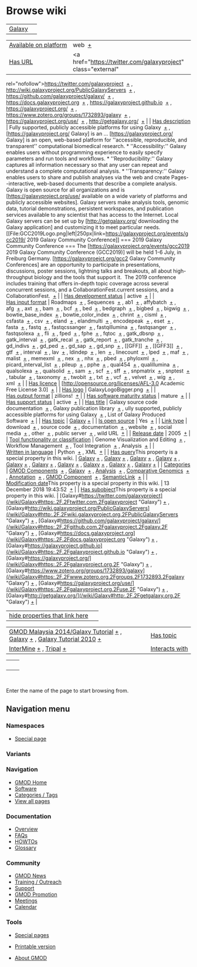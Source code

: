 



<span id="top"></span>




# <span dir="auto">Browse wiki</span>






|                                 |     |
|---------------------------------|-----|
| [Galaxy](/wiki/Galaxy "Galaxy") |     |

|  |  |
|----|----|
| [Available on platform](/wiki/Property%3AAvailable_on_platform "Property:Available on platform") | <span class="smwb-value">web  <span class="smwsearch">[+](/wiki/Special%3ASearchByProperty/Available-20on-20platform/web "Special%3ASearchByProperty/Available-20on-20platform/web")</span></span> |
| [Has URL](/wiki/Property%3AHas_URL "Property:Has URL") | <span class="smwb-value"><a href="https://twitter.com/galaxyproject" class="external"
rel="nofollow">https://twitter.com/galaxyproject</a>  <span class="smwsearch">[+](/wiki/Special%3ASearchByProperty/Has-20URL/https%3A-2F-2Ftwitter.com-2Fgalaxyproject "Special%3ASearchByProperty/Has-20URL/https%3A-2F-2Ftwitter.com-2Fgalaxyproject")</span></span> , <span class="smwb-value"><a href="http://wiki.galaxyproject.org/PublicGalaxyServers"
class="external"
rel="nofollow">http://wiki.galaxyproject.org/PublicGalaxyServers</a>  <span class="smwsearch">[+](/wiki/Special%3ASearchByProperty/Has-20URL/http%3A-2F-2Fwiki.galaxyproject.org-2FPublicGalaxyServers "Special%3ASearchByProperty/Has-20URL/http%3A-2F-2Fwiki.galaxyproject.org-2FPublicGalaxyServers")</span></span> , <span class="smwb-value"><a href="https://github.com/galaxyproject/galaxy/" class="external"
rel="nofollow">https://github.com/galaxyproject/galaxy/</a>  <span class="smwsearch">[+](/wiki/Special%3ASearchByProperty/Has-20URL/https%3A-2F-2Fgithub.com-2Fgalaxyproject-2Fgalaxy-2F "Special%3ASearchByProperty/Has-20URL/https%3A-2F-2Fgithub.com-2Fgalaxyproject-2Fgalaxy-2F")</span></span> , <span class="smwb-value"><a href="https://docs.galaxyproject.org" class="external"
rel="nofollow">https://docs.galaxyproject.org</a>  <span class="smwsearch">[+](/wiki/Special%3ASearchByProperty/Has-20URL/https%3A-2F-2Fdocs.galaxyproject.org "Special%3ASearchByProperty/Has-20URL/https%3A-2F-2Fdocs.galaxyproject.org")</span></span> , <span class="smwb-value"><a href="https://galaxyproject.github.io" class="external"
rel="nofollow">https://galaxyproject.github.io</a>  <span class="smwsearch">[+](/wiki/Special%3ASearchByProperty/Has-20URL/https%3A-2F-2Fgalaxyproject.github.io "Special%3ASearchByProperty/Has-20URL/https%3A-2F-2Fgalaxyproject.github.io")</span></span> , <span class="smwb-value"><a href="https://galaxyproject.org/" class="external"
rel="nofollow">https://galaxyproject.org/</a>  <span class="smwsearch">[+](/wiki/Special%3ASearchByProperty/Has-20URL/https%3A-2F-2Fgalaxyproject.org-2F "Special%3ASearchByProperty/Has-20URL/https%3A-2F-2Fgalaxyproject.org-2F")</span></span> , <span class="smwb-value"><a href="https://www.zotero.org/groups/1732893/galaxy" class="external"
rel="nofollow">https://www.zotero.org/groups/1732893/galaxy</a>  <span class="smwsearch">[+](/wiki/Special%3ASearchByProperty/Has-20URL/https%3A-2F-2Fwww.zotero.org-2Fgroups-2F1732893-2Fgalaxy "Special%3ASearchByProperty/Has-20URL/https%3A-2F-2Fwww.zotero.org-2Fgroups-2F1732893-2Fgalaxy")</span></span> , <span class="smwb-value"><a href="https://galaxyproject.org/use/" class="external"
rel="nofollow">https://galaxyproject.org/use/</a>  <span class="smwsearch">[+](/wiki/Special%3ASearchByProperty/Has-20URL/https%3A-2F-2Fgalaxyproject.org-2Fuse-2F "Special%3ASearchByProperty/Has-20URL/https%3A-2F-2Fgalaxyproject.org-2Fuse-2F")</span></span> , <span class="smwb-value"><a href="http://getgalaxy.org/" class="external"
rel="nofollow">http://getgalaxy.org/</a>  <span class="smwsearch">[+](/wiki/Special%3ASearchByProperty/Has-20URL/http%3A-2F-2Fgetgalaxy.org-2F "Special%3ASearchByProperty/Has-20URL/http%3A-2F-2Fgetgalaxy.org-2F")</span></span> |
| [Has description](/wiki/Property%3AHas_description "Property:Has description") | <span class="smwb-value">Fully supported, publicly accessible platforms for using Galaxy  <span class="smwsearch">[+](/wiki/Special%3ASearchByProperty/Has-20description/Fully-20supported,-20publicly-20accessible-20platforms-20for-20using-20Galaxy "Special%3ASearchByProperty/Has-20description/Fully-20supported,-20publicly-20accessible-20platforms-20for-20using-20Galaxy")</span></span> , <span class="smwb-value">\[https://galaxyproject.org/ Galaxy\] is an <span class="smw-highlighter" data-type="2" state="persistent" data-title="Information"><span class="smwtext"> … </span><span class="smwttcontent">\[https://galaxyproject.org/ Galaxy\] is an open, web-based platform for ''accessible, reproducible, and transparent'' computational biomedical research. \* ''Accessibility:'' Galaxy enables users without programming experience to easily specify parameters and run tools and workflows. \* ''Reproducibility:'' Galaxy captures all information necessary so that any user can repeat and understand a complete computational analysis. \* ''Transparency:'' Galaxy enables users to share and publish analyses via the web and create Pages--interactive, web-based documents that describe a complete analysis. Galaxy is open source for all organizations and is \[https://galaxyproject.org/use/ available on a wide variety of platforms and publicly accessible websites\]. Galaxy servers make analysis tools, genomic data, tutorial demonstrations, persistent workspaces, and publication services available to any scientist that has access to the Internet. Local Galaxy servers can be set up by \[http://getgalaxy.org/ downloading the Galaxy application\] and customizing it to meet particular needs. \[\[File:GCC2019Logo.png\|left\|250px\|link=https://galaxyproject.org/events/gcc2019/ 2019 Galaxy Community Conference\]\] === 2019 Galaxy Community Conference === The \[https://galaxyproject.org/events/gcc2019 2019 Galaxy Community Conference (GCC2019)\] will be held 1-6 July, in Freiburg Germany. \[https://galaxyproejct.org/gcc2 Galaxy Community Conferences\] are an opportunity to participate in presentations, discussions, poster sessions, lightning talks and breakouts, all about high-throughput biology and the tools that support it.  The 2019 conference includes training that offers in-depth topic coverage across several concurrent sessions, and a CollaborationFest.</span></span>current sessions, and a CollaborationFest.  <span class="smwsearch">[+](/mediawiki/index.php?title=Special%3ASearchByProperty&x=Has-20description%2F-5Bhttps%3A-2F-2Fgalaxyproject.org-2F-20Galaxy-5D-20is-20an-20open%2C-20web-2Dbased-20platform-20for-20-27-27accessible%2C-20reproducible%2C-20and-20transparent-27-27-20computational-20biomedical-20research.-0A%2A-20-27-27Accessibility%3A-27-27-20Galaxy-20enables-20users-20without-20programming-20experience-20to-20easily-20specify-20parameters-20and-20run-20tools-20and-20workflows.-0A%2A-20-27-27Reproducibility%3A-27-27-20Galaxy-20captures-20all-20information-20necessary-20so-20that-20any-20user-20can-20repeat-20and-20understand-20a-20complete-20computational-20analysis.-0A%2A-20-27-27Transparency%3A-27-27-20Galaxy-20enables-20users-20to-20share-20and-20publish-20analyses-20via-20the-20web-20and-20create-20Pages-2D-2Dinteractive%2C-20web-2Dbased-20documents-20that-20describe-20a-20complete-20analysis.-0A-0AGalaxy-20is-20open-20source-20for-20all-20organizations-20and-20is-20-5Bhttps%3A-2F-2Fgalaxyproject.org-2Fuse-2F-20available-20on-20a-20wide-20variety-20of-20platforms-20and-20publicly-20accessible-20websites-5D.-20Galaxy-20servers-20make-20analysis-20tools%2C-20genomic-20data%2C-20tutorial-20demonstrations%2C-20persistent-20workspaces%2C-20and-20publication-20services-20available-20to-20any-20scientist-20that-20has-20access-20to-20the-20Internet.-20Local-20Galaxy-20servers-20can-20be-20set-20up-20by-20-5Bhttp%3A-2F-2Fgetgalaxy.org-2F-20downloading-20the-20Galaxy-20application-5D-20and-20customizing-20it-20to-20meet-20particular-20needs.-0A-0A-0A-5B-5BFile%3AGCC2019Logo.png-7Cleft-7C250px-7Clink%3Dhttps%3A-2F-2Fgalaxyproject.org-2Fevents-2Fgcc2019-2F-202019-20Galaxy-20Community-20Conference-5D-5D-0A-0A%3D%3D%3D-202019-20Galaxy-20Community-20Conference-20%3D%3D%3D-0A-0AThe-20-5Bhttps%3A-2F-2Fgalaxyproject.org-2Fevents-2Fgcc2019-202019-20Galaxy-20Community-20Conference-20%28GCC2019%29-5D-20will-20be-20held-201-2D6-20July%2C-20in-20Freiburg-20Germany.-20-5Bhttps%3A-2F-2Fgalaxyproejct.org-2Fgcc2-20Galaxy-20Community-20Conferences-5D-20are-20an-20opportunity-20to-20participate-20in-20presentations%2C-20discussions%2C-20poster-20sessions%2C-20lightning-20talks-20and-20breakouts%2C-20all-20about-20high-2Dthroughput-20biology-20and-20the-20tools-20that-20support-20it.-20%C2%A0The-202019-20conference-20includes-20training-20that-20offers-20in-2Ddepth-20topic-20coverage-20across-20several-20concurrent-20sessions%2C-20and-20a-20CollaborationFest. "Special%3ASearchByProperty")</span></span> |
| [Has development status](/wiki/Property%3AHas_development_status "Property:Has development status") | <span class="smwb-value">active  <span class="smwsearch">[+](/wiki/Special%3ASearchByProperty/Has-20development-20status/active "Special%3ASearchByProperty/Has-20development-20status/active")</span></span> |
| [Has input format](/wiki/Property%3AHas_input_format "Property:Has input format") | <span class="smwb-value">Roadmaps  <span class="smwsearch">[+](/wiki/Special%3ASearchByProperty/Has-20input-20format/Roadmaps "Special%3ASearchByProperty/Has-20input-20format/Roadmaps")</span></span> , <span class="smwb-value">Sequences  <span class="smwsearch">[+](/wiki/Special%3ASearchByProperty/Has-20input-20format/Sequences "Special%3ASearchByProperty/Has-20input-20format/Sequences")</span></span> , <span class="smwb-value">ab1  <span class="smwsearch">[+](/wiki/Special%3ASearchByProperty/Has-20input-20format/ab1 "Special%3ASearchByProperty/Has-20input-20format/ab1")</span></span> , <span class="smwb-value">affybatch  <span class="smwsearch">[+](/wiki/Special%3ASearchByProperty/Has-20input-20format/affybatch "Special%3ASearchByProperty/Has-20input-20format/affybatch")</span></span> , <span class="smwb-value">afg  <span class="smwsearch">[+](/wiki/Special%3ASearchByProperty/Has-20input-20format/afg "Special%3ASearchByProperty/Has-20input-20format/afg")</span></span> , <span class="smwb-value">axt  <span class="smwsearch">[+](/wiki/Special%3ASearchByProperty/Has-20input-20format/axt "Special%3ASearchByProperty/Has-20input-20format/axt")</span></span> , <span class="smwb-value">bam  <span class="smwsearch">[+](/wiki/Special%3ASearchByProperty/Has-20input-20format/bam "Special%3ASearchByProperty/Has-20input-20format/bam")</span></span> , <span class="smwb-value">bcf  <span class="smwsearch">[+](/wiki/Special%3ASearchByProperty/Has-20input-20format/bcf "Special%3ASearchByProperty/Has-20input-20format/bcf")</span></span> , <span class="smwb-value">bed  <span class="smwsearch">[+](/wiki/Special%3ASearchByProperty/Has-20input-20format/bed "Special%3ASearchByProperty/Has-20input-20format/bed")</span></span> , <span class="smwb-value">bedgraph  <span class="smwsearch">[+](/wiki/Special%3ASearchByProperty/Has-20input-20format/bedgraph "Special%3ASearchByProperty/Has-20input-20format/bedgraph")</span></span> , <span class="smwb-value">bigbed  <span class="smwsearch">[+](/wiki/Special%3ASearchByProperty/Has-20input-20format/bigbed "Special%3ASearchByProperty/Has-20input-20format/bigbed")</span></span> , <span class="smwb-value">bigwig  <span class="smwsearch">[+](/wiki/Special%3ASearchByProperty/Has-20input-20format/bigwig "Special%3ASearchByProperty/Has-20input-20format/bigwig")</span></span> , <span class="smwb-value">bowtie_base_index  <span class="smwsearch">[+](/wiki/Special%3ASearchByProperty/Has-20input-20format/bowtie_base_index "Special%3ASearchByProperty/Has-20input-20format/bowtie base index")</span></span> , <span class="smwb-value">bowtie_color_index  <span class="smwsearch">[+](/wiki/Special%3ASearchByProperty/Has-20input-20format/bowtie_color_index "Special%3ASearchByProperty/Has-20input-20format/bowtie color index")</span></span> , <span class="smwb-value">chrint  <span class="smwsearch">[+](/wiki/Special%3ASearchByProperty/Has-20input-20format/chrint "Special%3ASearchByProperty/Has-20input-20format/chrint")</span></span> , <span class="smwb-value">cisml  <span class="smwsearch">[+](/wiki/Special%3ASearchByProperty/Has-20input-20format/cisml "Special%3ASearchByProperty/Has-20input-20format/cisml")</span></span> , <span class="smwb-value">csfasta  <span class="smwsearch">[+](/wiki/Special%3ASearchByProperty/Has-20input-20format/csfasta "Special%3ASearchByProperty/Has-20input-20format/csfasta")</span></span> , <span class="smwb-value">csv  <span class="smwsearch">[+](/wiki/Special%3ASearchByProperty/Has-20input-20format/csv "Special%3ASearchByProperty/Has-20input-20format/csv")</span></span> , <span class="smwb-value">eland  <span class="smwsearch">[+](/wiki/Special%3ASearchByProperty/Has-20input-20format/eland "Special%3ASearchByProperty/Has-20input-20format/eland")</span></span> , <span class="smwb-value">elandmulti  <span class="smwsearch">[+](/wiki/Special%3ASearchByProperty/Has-20input-20format/elandmulti "Special%3ASearchByProperty/Has-20input-20format/elandmulti")</span></span> , <span class="smwb-value">encodepeak  <span class="smwsearch">[+](/wiki/Special%3ASearchByProperty/Has-20input-20format/encodepeak "Special%3ASearchByProperty/Has-20input-20format/encodepeak")</span></span> , <span class="smwb-value">eset  <span class="smwsearch">[+](/wiki/Special%3ASearchByProperty/Has-20input-20format/eset "Special%3ASearchByProperty/Has-20input-20format/eset")</span></span> , <span class="smwb-value">fasta  <span class="smwsearch">[+](/wiki/Special%3ASearchByProperty/Has-20input-20format/fasta "Special%3ASearchByProperty/Has-20input-20format/fasta")</span></span> , <span class="smwb-value">fastq  <span class="smwsearch">[+](/wiki/Special%3ASearchByProperty/Has-20input-20format/fastq "Special%3ASearchByProperty/Has-20input-20format/fastq")</span></span> , <span class="smwb-value">fastqcssanger  <span class="smwsearch">[+](/wiki/Special%3ASearchByProperty/Has-20input-20format/fastqcssanger "Special%3ASearchByProperty/Has-20input-20format/fastqcssanger")</span></span> , <span class="smwb-value">fastqillumina  <span class="smwsearch">[+](/wiki/Special%3ASearchByProperty/Has-20input-20format/fastqillumina "Special%3ASearchByProperty/Has-20input-20format/fastqillumina")</span></span> , <span class="smwb-value">fastqsanger  <span class="smwsearch">[+](/wiki/Special%3ASearchByProperty/Has-20input-20format/fastqsanger "Special%3ASearchByProperty/Has-20input-20format/fastqsanger")</span></span> , <span class="smwb-value">fastqsolexa  <span class="smwsearch">[+](/wiki/Special%3ASearchByProperty/Has-20input-20format/fastqsolexa "Special%3ASearchByProperty/Has-20input-20format/fastqsolexa")</span></span> , <span class="smwb-value">fli  <span class="smwsearch">[+](/wiki/Special%3ASearchByProperty/Has-20input-20format/fli "Special%3ASearchByProperty/Has-20input-20format/fli")</span></span> , <span class="smwb-value">fped  <span class="smwsearch">[+](/wiki/Special%3ASearchByProperty/Has-20input-20format/fped "Special%3ASearchByProperty/Has-20input-20format/fped")</span></span> , <span class="smwb-value">fphe  <span class="smwsearch">[+](/wiki/Special%3ASearchByProperty/Has-20input-20format/fphe "Special%3ASearchByProperty/Has-20input-20format/fphe")</span></span> , <span class="smwb-value">fqtoc  <span class="smwsearch">[+](/wiki/Special%3ASearchByProperty/Has-20input-20format/fqtoc "Special%3ASearchByProperty/Has-20input-20format/fqtoc")</span></span> , <span class="smwb-value">gatk_dbsnp  <span class="smwsearch">[+](/wiki/Special%3ASearchByProperty/Has-20input-20format/gatk_dbsnp "Special%3ASearchByProperty/Has-20input-20format/gatk dbsnp")</span></span> , <span class="smwb-value">gatk_interval  <span class="smwsearch">[+](/wiki/Special%3ASearchByProperty/Has-20input-20format/gatk_interval "Special%3ASearchByProperty/Has-20input-20format/gatk interval")</span></span> , <span class="smwb-value">gatk_recal  <span class="smwsearch">[+](/wiki/Special%3ASearchByProperty/Has-20input-20format/gatk_recal "Special%3ASearchByProperty/Has-20input-20format/gatk recal")</span></span> , <span class="smwb-value">gatk_report  <span class="smwsearch">[+](/wiki/Special%3ASearchByProperty/Has-20input-20format/gatk_report "Special%3ASearchByProperty/Has-20input-20format/gatk report")</span></span> , <span class="smwb-value">gatk_tranche  <span class="smwsearch">[+](/wiki/Special%3ASearchByProperty/Has-20input-20format/gatk_tranche "Special%3ASearchByProperty/Has-20input-20format/gatk tranche")</span></span> , <span class="smwb-value">gd_indivs  <span class="smwsearch">[+](/wiki/Special%3ASearchByProperty/Has-20input-20format/gd_indivs "Special%3ASearchByProperty/Has-20input-20format/gd indivs")</span></span> , <span class="smwb-value">gd_ped  <span class="smwsearch">[+](/wiki/Special%3ASearchByProperty/Has-20input-20format/gd_ped "Special%3ASearchByProperty/Has-20input-20format/gd ped")</span></span> , <span class="smwb-value">gd_sap  <span class="smwsearch">[+](/wiki/Special%3ASearchByProperty/Has-20input-20format/gd_sap "Special%3ASearchByProperty/Has-20input-20format/gd sap")</span></span> , <span class="smwb-value">gd_snp  <span class="smwsearch">[+](/wiki/Special%3ASearchByProperty/Has-20input-20format/gd_snp "Special%3ASearchByProperty/Has-20input-20format/gd snp")</span></span> , <span class="smwb-value">\[\[GFF\]\]  <span class="smwsearch">[+](/wiki/Special%3ASearchByProperty/Has-20input-20format/-5B-5BGFF-5D-5D "Special%3ASearchByProperty/Has-20input-20format/-5B-5BGFF-5D-5D")</span></span> , <span class="smwb-value">\[\[GFF3\]\]  <span class="smwsearch">[+](/wiki/Special%3ASearchByProperty/Has-20input-20format/-5B-5BGFF3-5D-5D "Special%3ASearchByProperty/Has-20input-20format/-5B-5BGFF3-5D-5D")</span></span> , <span class="smwb-value">gtf  <span class="smwsearch">[+](/wiki/Special%3ASearchByProperty/Has-20input-20format/gtf "Special%3ASearchByProperty/Has-20input-20format/gtf")</span></span> , <span class="smwb-value">interval  <span class="smwsearch">[+](/wiki/Special%3ASearchByProperty/Has-20input-20format/interval "Special%3ASearchByProperty/Has-20input-20format/interval")</span></span> , <span class="smwb-value">lav  <span class="smwsearch">[+](/wiki/Special%3ASearchByProperty/Has-20input-20format/lav "Special%3ASearchByProperty/Has-20input-20format/lav")</span></span> , <span class="smwb-value">ldindep  <span class="smwsearch">[+](/wiki/Special%3ASearchByProperty/Has-20input-20format/ldindep "Special%3ASearchByProperty/Has-20input-20format/ldindep")</span></span> , <span class="smwb-value">len  <span class="smwsearch">[+](/wiki/Special%3ASearchByProperty/Has-20input-20format/len "Special%3ASearchByProperty/Has-20input-20format/len")</span></span> , <span class="smwb-value">linecount  <span class="smwsearch">[+](/wiki/Special%3ASearchByProperty/Has-20input-20format/linecount "Special%3ASearchByProperty/Has-20input-20format/linecount")</span></span> , <span class="smwb-value">lped  <span class="smwsearch">[+](/wiki/Special%3ASearchByProperty/Has-20input-20format/lped "Special%3ASearchByProperty/Has-20input-20format/lped")</span></span> , <span class="smwb-value">maf  <span class="smwsearch">[+](/wiki/Special%3ASearchByProperty/Has-20input-20format/maf "Special%3ASearchByProperty/Has-20input-20format/maf")</span></span> , <span class="smwb-value">malist  <span class="smwsearch">[+](/wiki/Special%3ASearchByProperty/Has-20input-20format/malist "Special%3ASearchByProperty/Has-20input-20format/malist")</span></span> , <span class="smwb-value">memexml  <span class="smwsearch">[+](/wiki/Special%3ASearchByProperty/Has-20input-20format/memexml "Special%3ASearchByProperty/Has-20input-20format/memexml")</span></span> , <span class="smwb-value">nex  <span class="smwsearch">[+](/wiki/Special%3ASearchByProperty/Has-20input-20format/nex "Special%3ASearchByProperty/Has-20input-20format/nex")</span></span> , <span class="smwb-value">nhx  <span class="smwsearch">[+](/wiki/Special%3ASearchByProperty/Has-20input-20format/nhx "Special%3ASearchByProperty/Has-20input-20format/nhx")</span></span> , <span class="smwb-value">pbed  <span class="smwsearch">[+](/wiki/Special%3ASearchByProperty/Has-20input-20format/pbed "Special%3ASearchByProperty/Has-20input-20format/pbed")</span></span> , <span class="smwb-value">phyloxml  <span class="smwsearch">[+](/wiki/Special%3ASearchByProperty/Has-20input-20format/phyloxml "Special%3ASearchByProperty/Has-20input-20format/phyloxml")</span></span> , <span class="smwb-value">picard_interval_list  <span class="smwsearch">[+](/wiki/Special%3ASearchByProperty/Has-20input-20format/picard_interval_list "Special%3ASearchByProperty/Has-20input-20format/picard interval list")</span></span> , <span class="smwb-value">pileup  <span class="smwsearch">[+](/wiki/Special%3ASearchByProperty/Has-20input-20format/pileup "Special%3ASearchByProperty/Has-20input-20format/pileup")</span></span> , <span class="smwb-value">pphe  <span class="smwsearch">[+](/wiki/Special%3ASearchByProperty/Has-20input-20format/pphe "Special%3ASearchByProperty/Has-20input-20format/pphe")</span></span> , <span class="smwb-value">qual454  <span class="smwsearch">[+](/wiki/Special%3ASearchByProperty/Has-20input-20format/qual454 "Special%3ASearchByProperty/Has-20input-20format/qual454")</span></span> , <span class="smwb-value">qualillumina  <span class="smwsearch">[+](/wiki/Special%3ASearchByProperty/Has-20input-20format/qualillumina "Special%3ASearchByProperty/Has-20input-20format/qualillumina")</span></span> , <span class="smwb-value">qualsolexa  <span class="smwsearch">[+](/wiki/Special%3ASearchByProperty/Has-20input-20format/qualsolexa "Special%3ASearchByProperty/Has-20input-20format/qualsolexa")</span></span> , <span class="smwb-value">qualsolid  <span class="smwsearch">[+](/wiki/Special%3ASearchByProperty/Has-20input-20format/qualsolid "Special%3ASearchByProperty/Has-20input-20format/qualsolid")</span></span> , <span class="smwb-value">sam  <span class="smwsearch">[+](/wiki/Special%3ASearchByProperty/Has-20input-20format/sam "Special%3ASearchByProperty/Has-20input-20format/sam")</span></span> , <span class="smwb-value">scf  <span class="smwsearch">[+](/wiki/Special%3ASearchByProperty/Has-20input-20format/scf "Special%3ASearchByProperty/Has-20input-20format/scf")</span></span> , <span class="smwb-value">sff  <span class="smwsearch">[+](/wiki/Special%3ASearchByProperty/Has-20input-20format/sff "Special%3ASearchByProperty/Has-20input-20format/sff")</span></span> , <span class="smwb-value">snpmatrix  <span class="smwsearch">[+](/wiki/Special%3ASearchByProperty/Has-20input-20format/snpmatrix "Special%3ASearchByProperty/Has-20input-20format/snpmatrix")</span></span> , <span class="smwb-value">snptest  <span class="smwsearch">[+](/wiki/Special%3ASearchByProperty/Has-20input-20format/snptest "Special%3ASearchByProperty/Has-20input-20format/snptest")</span></span> , <span class="smwb-value">tabular  <span class="smwsearch">[+](/wiki/Special%3ASearchByProperty/Has-20input-20format/tabular "Special%3ASearchByProperty/Has-20input-20format/tabular")</span></span> , <span class="smwb-value">taxonomy  <span class="smwsearch">[+](/wiki/Special%3ASearchByProperty/Has-20input-20format/taxonomy "Special%3ASearchByProperty/Has-20input-20format/taxonomy")</span></span> , <span class="smwb-value">twobit  <span class="smwsearch">[+](/wiki/Special%3ASearchByProperty/Has-20input-20format/twobit "Special%3ASearchByProperty/Has-20input-20format/twobit")</span></span> , <span class="smwb-value">txt  <span class="smwsearch">[+](/wiki/Special%3ASearchByProperty/Has-20input-20format/txt "Special%3ASearchByProperty/Has-20input-20format/txt")</span></span> , <span class="smwb-value">vcf  <span class="smwsearch">[+](/wiki/Special%3ASearchByProperty/Has-20input-20format/vcf "Special%3ASearchByProperty/Has-20input-20format/vcf")</span></span> , <span class="smwb-value">velvet  <span class="smwsearch">[+](/wiki/Special%3ASearchByProperty/Has-20input-20format/velvet "Special%3ASearchByProperty/Has-20input-20format/velvet")</span></span> , <span class="smwb-value">wig  <span class="smwsearch">[+](/wiki/Special%3ASearchByProperty/Has-20input-20format/wig "Special%3ASearchByProperty/Has-20input-20format/wig")</span></span> , <span class="smwb-value">xml  <span class="smwsearch">[+](/wiki/Special%3ASearchByProperty/Has-20input-20format/xml "Special%3ASearchByProperty/Has-20input-20format/xml")</span></span> |
| [Has licence](/wiki/Property%3AHas_licence "Property:Has licence") | <span class="smwb-value">\[http://opensource.org/licenses/AFL-3.0 Academic Free License 3.0\]  <span class="smwsearch">[+](/wiki/Special%3ASearchByProperty/Has-20licence/-5Bhttp%3A-2F-2Fopensource.org-2Flicenses-2FAFL-2D3.0-20Academic-20Free-20License-203.0-5D "Special%3ASearchByProperty/Has-20licence/-5Bhttp%3A-2F-2Fopensource.org-2Flicenses-2FAFL-2D3.0-20Academic-20Free-20License-203.0-5D")</span></span> |
| [Has logo](/wiki/Property%3AHas_logo "Property:Has logo") | <span class="smwb-value">GalaxyLogoBigger.png  <span class="smwsearch">[+](/wiki/Special%3ASearchByProperty/Has-20logo/GalaxyLogoBigger.png "Special%3ASearchByProperty/Has-20logo/GalaxyLogoBigger.png")</span></span> |
| [Has output format](/wiki/Property%3AHas_output_format "Property:Has output format") | <span class="smwb-value">zillions!  <span class="smwsearch">[+](/wiki/Special%3ASearchByProperty/Has-20output-20format/zillions! "Special%3ASearchByProperty/Has-20output-20format/zillions!")</span></span> |
| [Has software maturity status](/wiki/Property%3AHas_software_maturity_status "Property:Has software maturity status") | <span class="smwb-value">mature  <span class="smwsearch">[+](/wiki/Special%3ASearchByProperty/Has-20software-20maturity-20status/mature "Special%3ASearchByProperty/Has-20software-20maturity-20status/mature")</span></span> |
| [Has support status](/wiki/Property%3AHas_support_status "Property:Has support status") | <span class="smwb-value">active  <span class="smwsearch">[+](/wiki/Special%3ASearchByProperty/Has-20support-20status/active "Special%3ASearchByProperty/Has-20support-20status/active")</span></span> |
| [Has title](/wiki/Property%3AHas_title "Property:Has title") | <span class="smwb-value">Galaxy source code documentation  <span class="smwsearch">[+](/wiki/Special%3ASearchByProperty/Has-20title/Galaxy-20source-20code-20documentation "Special%3ASearchByProperty/Has-20title/Galaxy-20source-20code-20documentation")</span></span> , <span class="smwb-value">Galaxy publication library  <span class="smwsearch">[+](/wiki/Special%3ASearchByProperty/Has-20title/Galaxy-20publication-20library "Special%3ASearchByProperty/Has-20title/Galaxy-20publication-20library")</span></span> , <span class="smwb-value">ully supported, publicly accessible platforms for using Galaxy  <span class="smwsearch">[+](/wiki/Special%3ASearchByProperty/Has-20title/ully-20supported,-20publicly-20accessible-20platforms-20for-20using-20Galaxy "Special%3ASearchByProperty/Has-20title/ully-20supported,-20publicly-20accessible-20platforms-20for-20using-20Galaxy")</span></span> , <span class="smwb-value">List of Galaxy Produced Software  <span class="smwsearch">[+](/wiki/Special%3ASearchByProperty/Has-20title/List-20of-20Galaxy-20Produced-20Software "Special%3ASearchByProperty/Has-20title/List-20of-20Galaxy-20Produced-20Software")</span></span> |
| [Has topic](/wiki/Property%3AHas_topic "Property:Has topic") | <span class="smwb-value">[Galaxy](/wiki/Galaxy "Galaxy") <span class="smwbrowse">[+](/wiki/Special%3ABrowse/Galaxy "Special%3ABrowse/Galaxy")</span></span> |
| [Is open source](/wiki/Property%3AIs_open_source "Property:Is open source") | <span class="smwb-value">Yes  <span class="smwsearch">[+](/wiki/Special%3ASearchByProperty/Is-20open-20source/Yes "Special%3ASearchByProperty/Is-20open-20source/Yes")</span></span> |
| [Link type](/wiki/Property%3ALink_type "Property:Link type") | <span class="smwb-value">download  <span class="smwsearch">[+](/wiki/Special%3ASearchByProperty/Link-20type/download "Special%3ASearchByProperty/Link-20type/download")</span></span> , <span class="smwb-value">source code  <span class="smwsearch">[+](/wiki/Special%3ASearchByProperty/Link-20type/source-20code "Special%3ASearchByProperty/Link-20type/source-20code")</span></span> , <span class="smwb-value">documentation  <span class="smwsearch">[+](/wiki/Special%3ASearchByProperty/Link-20type/documentation "Special%3ASearchByProperty/Link-20type/documentation")</span></span> , <span class="smwb-value">website  <span class="smwsearch">[+](/wiki/Special%3ASearchByProperty/Link-20type/website "Special%3ASearchByProperty/Link-20type/website")</span></span> , <span class="smwb-value">social media  <span class="smwsearch">[+](/wiki/Special%3ASearchByProperty/Link-20type/social-20media "Special%3ASearchByProperty/Link-20type/social-20media")</span></span> , <span class="smwb-value">other  <span class="smwsearch">[+](/wiki/Special%3ASearchByProperty/Link-20type/other "Special%3ASearchByProperty/Link-20type/other")</span></span> , <span class="smwb-value">public server  <span class="smwsearch">[+](/wiki/Special%3ASearchByProperty/Link-20type/public-20server "Special%3ASearchByProperty/Link-20type/public-20server")</span></span> , <span class="smwb-value">wild URL  <span class="smwsearch">[+](/wiki/Special%3ASearchByProperty/Link-20type/wild-20URL "Special%3ASearchByProperty/Link-20type/wild-20URL")</span></span> |
| [Release date](/wiki/Property%3ARelease_date "Property:Release date") | <span class="smwb-value">2005  <span class="smwsearch">[+](/wiki/Special%3ASearchByProperty/Release-20date/2005 "Special%3ASearchByProperty/Release-20date/2005")</span></span> |
| [Tool functionality or classification](/wiki/Property%3ATool_functionality_or_classification "Property:Tool functionality or classification") | <span class="smwb-value">Genome Visualization and Editing  <span class="smwsearch">[+](/wiki/Special%3ASearchByProperty/Tool-20functionality-20or-20classification/Genome-20Visualization-20and-20Editing "Special%3ASearchByProperty/Tool-20functionality-20or-20classification/Genome-20Visualization-20and-20Editing")</span></span> , <span class="smwb-value">Workflow Management  <span class="smwsearch">[+](/wiki/Special%3ASearchByProperty/Tool-20functionality-20or-20classification/Workflow-20Management "Special%3ASearchByProperty/Tool-20functionality-20or-20classification/Workflow-20Management")</span></span> , <span class="smwb-value">Tool Integration  <span class="smwsearch">[+](/wiki/Special%3ASearchByProperty/Tool-20functionality-20or-20classification/Tool-20Integration "Special%3ASearchByProperty/Tool-20functionality-20or-20classification/Tool-20Integration")</span></span> , <span class="smwb-value">Analysis  <span class="smwsearch">[+](/wiki/Special%3ASearchByProperty/Tool-20functionality-20or-20classification/Analysis "Special%3ASearchByProperty/Tool-20functionality-20or-20classification/Analysis")</span></span> |
| [Written in language](/wiki/Property%3AWritten_in_language "Property:Written in language") | <span class="smwb-value">Python  <span class="smwsearch">[+](/wiki/Special%3ASearchByProperty/Written-20in-20language/Python "Special%3ASearchByProperty/Written-20in-20language/Python")</span></span> , <span class="smwb-value">XML  <span class="smwsearch">[+](/wiki/Special%3ASearchByProperty/Written-20in-20language/XML "Special%3ASearchByProperty/Written-20in-20language/XML")</span></span> |
| <span class="smw-highlighter" data-type="1" state="inline" data-title="Property"><span class="smwbuiltin">[Has query](/wiki/Property:Has_query "Property:Has query")</span><span class="smwttcontent">This property is a special property in this wiki.</span></span> | <span class="smwb-value">[Galaxy](/wiki/Galaxy#_QUERY9f2bcc2d2e4fc9369c1424f9db25810d "Galaxy") <span class="smwbrowse">[+](/wiki/Special%3ABrowse/Galaxy-23_QUERY9f2bcc2d2e4fc9369c1424f9db25810d "Special%3ABrowse/Galaxy-23 QUERY9f2bcc2d2e4fc9369c1424f9db25810d")</span></span> , <span class="smwb-value">[Galaxy](/wiki/Galaxy#_QUERYe72a481ca5f781985ef554e0c8ad318e "Galaxy") <span class="smwbrowse">[+](/wiki/Special%3ABrowse/Galaxy-23_QUERYe72a481ca5f781985ef554e0c8ad318e "Special%3ABrowse/Galaxy-23 QUERYe72a481ca5f781985ef554e0c8ad318e")</span></span> , <span class="smwb-value">[Galaxy](/wiki/Galaxy#_QUERY5638a60f0af51ed73582a21ca3dbecd0 "Galaxy") <span class="smwbrowse">[+](/wiki/Special%3ABrowse/Galaxy-23_QUERY5638a60f0af51ed73582a21ca3dbecd0 "Special%3ABrowse/Galaxy-23 QUERY5638a60f0af51ed73582a21ca3dbecd0")</span></span> , <span class="smwb-value">[Galaxy](/wiki/Galaxy#_QUERYead8b6963d0ceda41b6e392edb42edae "Galaxy") <span class="smwbrowse">[+](/wiki/Special%3ABrowse/Galaxy-23_QUERYead8b6963d0ceda41b6e392edb42edae "Special%3ABrowse/Galaxy-23 QUERYead8b6963d0ceda41b6e392edb42edae")</span></span> , <span class="smwb-value">[Galaxy](/wiki/Galaxy#_QUERY28d7c315a9e229a173936b0155966b24 "Galaxy") <span class="smwbrowse">[+](/wiki/Special%3ABrowse/Galaxy-23_QUERY28d7c315a9e229a173936b0155966b24 "Special%3ABrowse/Galaxy-23 QUERY28d7c315a9e229a173936b0155966b24")</span></span> , <span class="smwb-value">[Galaxy](/wiki/Galaxy#_QUERY179ac533ff24e96257a083f2ddb7c269 "Galaxy") <span class="smwbrowse">[+](/wiki/Special%3ABrowse/Galaxy-23_QUERY179ac533ff24e96257a083f2ddb7c269 "Special%3ABrowse/Galaxy-23 QUERY179ac533ff24e96257a083f2ddb7c269")</span></span> , <span class="smwb-value">[Galaxy](/wiki/Galaxy#_QUERY73438255628ddd9b4cabdab520733156 "Galaxy") <span class="smwbrowse">[+](/wiki/Special%3ABrowse/Galaxy-23_QUERY73438255628ddd9b4cabdab520733156 "Special%3ABrowse/Galaxy-23 QUERY73438255628ddd9b4cabdab520733156")</span></span> , <span class="smwb-value">[Galaxy](/wiki/Galaxy#_QUERY92cc31ffdedf84ade0f818bc12d43de3 "Galaxy") <span class="smwbrowse">[+](/wiki/Special%3ABrowse/Galaxy-23_QUERY92cc31ffdedf84ade0f818bc12d43de3 "Special%3ABrowse/Galaxy-23 QUERY92cc31ffdedf84ade0f818bc12d43de3")</span></span> , <span class="smwb-value">[Galaxy](/wiki/Galaxy#_QUERY22e3965d0dcf5b5286bad4a60cc1635a "Galaxy") <span class="smwbrowse">[+](/wiki/Special%3ABrowse/Galaxy-23_QUERY22e3965d0dcf5b5286bad4a60cc1635a "Special%3ABrowse/Galaxy-23 QUERY22e3965d0dcf5b5286bad4a60cc1635a")</span></span> , <span class="smwb-value">[Galaxy](/wiki/Galaxy#_QUERY4f9a07bdcdbdd47865d0fe23216c3387 "Galaxy") <span class="smwbrowse">[+](/wiki/Special%3ABrowse/Galaxy-23_QUERY4f9a07bdcdbdd47865d0fe23216c3387 "Special%3ABrowse/Galaxy-23 QUERY4f9a07bdcdbdd47865d0fe23216c3387")</span></span> |
| [Categories](/wiki/Special%3ACategories "Special%3ACategories") | <span class="smwb-value">[GMOD Components](/wiki/Category%3AGMOD_Components "Category%3AGMOD Components")  <span class="smwsearch">[+](/wiki/Special%3ASearchByProperty/GMOD-20Components "Special%3ASearchByProperty/GMOD-20Components")</span></span> , <span class="smwb-value">[Galaxy](/wiki/Category%3AGalaxy "Category%3AGalaxy")  <span class="smwsearch">[+](/wiki/Special%3ASearchByProperty/Galaxy "Special%3ASearchByProperty/Galaxy")</span></span> , <span class="smwb-value">[Analysis](/wiki/Category%3AAnalysis "Category%3AAnalysis")  <span class="smwsearch">[+](/wiki/Special%3ASearchByProperty/Analysis "Special%3ASearchByProperty/Analysis")</span></span> , <span class="smwb-value">[Comparative Genomics](/wiki/Category%3AComparative_Genomics "Category%3AComparative Genomics")  <span class="smwsearch">[+](/wiki/Special%3ASearchByProperty/Comparative-20Genomics "Special%3ASearchByProperty/Comparative-20Genomics")</span></span> , <span class="smwb-value">[Annotation](/wiki/Category%3AAnnotation "Category%3AAnnotation")  <span class="smwsearch">[+](/wiki/Special%3ASearchByProperty/Annotation "Special%3ASearchByProperty/Annotation")</span></span> , <span class="smwb-value">[GMOD Component](/wiki/Category%3AGMOD_Component "Category%3AGMOD Component")  <span class="smwsearch">[+](/wiki/Special%3ASearchByProperty/GMOD-20Component "Special%3ASearchByProperty/GMOD-20Component")</span></span> , <span class="smwb-value"><a
href="/mediawiki/index.php?title=Category%3ASemanticLink&amp;action=edit&amp;redlink=1"
class="new"
title="Category%3ASemanticLink (page does not exist)">SemanticLink</a>  <span class="smwsearch">[+](/wiki/Special%3ASearchByProperty/SemanticLink "Special%3ASearchByProperty/SemanticLink")</span></span> |
| <span class="smw-highlighter" data-type="1" state="inline" data-title="Property"><span class="smwbuiltin">[Modification date](/wiki/Property:Modification_date "Property:Modification date")</span><span class="smwttcontent">This property is a special property in this wiki.</span></span> | <span class="smwb-value">13 December 2018 19:43:52  <span class="smwsearch">[+](/wiki/Special%3ASearchByProperty/Modification-20date/13-20December-202018-2019:43:52 "Special%3ASearchByProperty/Modification-20date/13-20December-202018-2019:43:52")</span></span> |
| <span class="smw-highlighter" data-type="1" state="inline" data-title="Property"><span class="smwbuiltin">[Has subobject](/wiki/Property%3AHas_subobject "Property:Has subobject")</span><span class="smwttcontent">This property is a special property in this wiki.</span></span> | <span class="smwb-value">[Galaxy#https://twitter.com/galaxyproject](/wiki/Galaxy#https:.2F.2Ftwitter.com.2Fgalaxyproject "Galaxy") <span class="smwbrowse">[+](/wiki/Special%3ABrowse/Galaxy-23https%3A-2F-2Ftwitter.com-2Fgalaxyproject "Special%3ABrowse/Galaxy-23https%3A-2F-2Ftwitter.com-2Fgalaxyproject")</span></span> , <span class="smwb-value">[Galaxy#http://wiki.galaxyproject.org/PublicGalaxyServers](/wiki/Galaxy#http:.2F.2Fwiki.galaxyproject.org.2FPublicGalaxyServers "Galaxy") <span class="smwbrowse">[+](/wiki/Special%3ABrowse/Galaxy-23http%3A-2F-2Fwiki.galaxyproject.org-2FPublicGalaxyServers "Special%3ABrowse/Galaxy-23http%3A-2F-2Fwiki.galaxyproject.org-2FPublicGalaxyServers")</span></span> , <span class="smwb-value">[Galaxy#https://github.com/galaxyproject/galaxy/](/wiki/Galaxy#https:.2F.2Fgithub.com.2Fgalaxyproject.2Fgalaxy.2F "Galaxy") <span class="smwbrowse">[+](/wiki/Special%3ABrowse/Galaxy-23https%3A-2F-2Fgithub.com-2Fgalaxyproject-2Fgalaxy-2F "Special%3ABrowse/Galaxy-23https%3A-2F-2Fgithub.com-2Fgalaxyproject-2Fgalaxy-2F")</span></span> , <span class="smwb-value">[Galaxy#https://docs.galaxyproject.org](/wiki/Galaxy#https:.2F.2Fdocs.galaxyproject.org "Galaxy") <span class="smwbrowse">[+](/wiki/Special%3ABrowse/Galaxy-23https%3A-2F-2Fdocs.galaxyproject.org "Special%3ABrowse/Galaxy-23https%3A-2F-2Fdocs.galaxyproject.org")</span></span> , <span class="smwb-value">[Galaxy#https://galaxyproject.github.io](/wiki/Galaxy#https:.2F.2Fgalaxyproject.github.io "Galaxy") <span class="smwbrowse">[+](/wiki/Special%3ABrowse/Galaxy-23https%3A-2F-2Fgalaxyproject.github.io "Special%3ABrowse/Galaxy-23https%3A-2F-2Fgalaxyproject.github.io")</span></span> , <span class="smwb-value">[Galaxy#https://galaxyproject.org/](/wiki/Galaxy#https:.2F.2Fgalaxyproject.org.2F "Galaxy") <span class="smwbrowse">[+](/wiki/Special%3ABrowse/Galaxy-23https%3A-2F-2Fgalaxyproject.org-2F "Special%3ABrowse/Galaxy-23https%3A-2F-2Fgalaxyproject.org-2F")</span></span> , <span class="smwb-value">[Galaxy#https://www.zotero.org/groups/1732893/galaxy](/wiki/Galaxy#https:.2F.2Fwww.zotero.org.2Fgroups.2F1732893.2Fgalaxy "Galaxy") <span class="smwbrowse">[+](/wiki/Special%3ABrowse/Galaxy-23https%3A-2F-2Fwww.zotero.org-2Fgroups-2F1732893-2Fgalaxy "Special%3ABrowse/Galaxy-23https%3A-2F-2Fwww.zotero.org-2Fgroups-2F1732893-2Fgalaxy")</span></span> , <span class="smwb-value">[Galaxy#https://galaxyproject.org/use/](/wiki/Galaxy#https:.2F.2Fgalaxyproject.org.2Fuse.2F "Galaxy") <span class="smwbrowse">[+](/wiki/Special%3ABrowse/Galaxy-23https%3A-2F-2Fgalaxyproject.org-2Fuse-2F "Special%3ABrowse/Galaxy-23https%3A-2F-2Fgalaxyproject.org-2Fuse-2F")</span></span> , <span class="smwb-value">[Galaxy#http://getgalaxy.org/](/wiki/Galaxy#http:.2F.2Fgetgalaxy.org.2F "Galaxy") <span class="smwbrowse">[+](/wiki/Special%3ABrowse/Galaxy-23http%3A-2F-2Fgetgalaxy.org-2F "Special%3ABrowse/Galaxy-23http%3A-2F-2Fgetgalaxy.org-2F")</span></span> |

<span id="smw_browse_incoming"></span>

|  |  |
|----|----|
| [hide properties that link here](/mediawiki/index.php?title=Special:Browse&offset=0&dir=out&article=Galaxy)  |  |

|  |  |
|----|----|
| <span class="smwb-ivalue">[GMOD Malaysia 2014/Galaxy Tutorial](/wiki/GMOD_Malaysia_2014/Galaxy_Tutorial "GMOD Malaysia 2014/Galaxy Tutorial") <span class="smwbrowse">[+](/wiki/Special%3ABrowse/GMOD-20Malaysia-202014-2FGalaxy-20Tutorial "Special%3ABrowse/GMOD-20Malaysia-202014-2FGalaxy-20Tutorial")</span></span> , <span class="smwb-ivalue">[Galaxy](/wiki/Galaxy "Galaxy") <span class="smwbrowse">[+](/wiki/Special%3ABrowse/Galaxy "Special%3ABrowse/Galaxy")</span></span> , <span class="smwb-ivalue">[Galaxy Tutorial 2010](/wiki/Galaxy_Tutorial_2010 "Galaxy Tutorial 2010") <span class="smwbrowse">[+](/wiki/Special%3ABrowse/Galaxy-20Tutorial-202010 "Special%3ABrowse/Galaxy-20Tutorial-202010")</span></span> | [Has topic](/wiki/Property%3AHas_topic "Property:Has topic") |
| <span class="smwb-ivalue">[InterMine](/wiki/InterMine "InterMine") <span class="smwbrowse">[+](/wiki/Special%3ABrowse/InterMine "Special%3ABrowse/InterMine")</span></span> , <span class="smwb-ivalue">[Tripal](/wiki/Tripal "Tripal") <span class="smwbrowse">[+](/wiki/Special%3ABrowse/Tripal "Special%3ABrowse/Tripal")</span></span> | [Interacts with](/wiki/Property%3AInteracts_with "Property:Interacts with") |

|     |     |
|-----|-----|
|     |     |

 

Enter the name of the page to start browsing from.  








## Navigation menu



### Namespaces

- <span id="ca-nstab-special">[Special
  page](/wiki/Special%3ABrowse/Galaxy "This is a special page, you cannot edit the page itself")</span>


### 

### Variants[](#)









<a href="/wiki/Main_Page"
style="background-image: url(http://gmod.org/images/GMOD-cogs.png);"
title="Visit the main page"></a>


### Navigation



- <span id="n-GMOD-Home">[GMOD Home](/wiki/Main_Page)</span>
- <span id="n-Software">[Software](/wiki/GMOD_Components)</span>
- <span id="n-Categories-.2F-Tags">[Categories /
  Tags](/wiki/Categories)</span>
- <span id="n-View-all-pages">[View all
  pages](/wiki/Special:AllPages)</span>




### Documentation



- <span id="n-Overview">[Overview](/wiki/Overview)</span>
- <span id="n-FAQs">[FAQs](/wiki/Category%3AFAQ)</span>
- <span id="n-HOWTOs">[HOWTOs](/wiki/Category%3AHOWTO)</span>
- <span id="n-Glossary">[Glossary](/wiki/Glossary)</span>




### Community



- <span id="n-GMOD-News">[GMOD News](/wiki/GMOD_News)</span>
- <span id="n-Training-.2F-Outreach">[Training /
  Outreach](/wiki/Training_and_Outreach)</span>
- <span id="n-Support">[Support](/wiki/Support)</span>
- <span id="n-GMOD-Promotion">[GMOD
  Promotion](/wiki/GMOD_Promotion)</span>
- <span id="n-Meetings">[Meetings](/wiki/Meetings)</span>
- <span id="n-Calendar">[Calendar](/wiki/Calendar)</span>




### Tools



- <span id="t-specialpages"><a href="/wiki/Special%3ASpecialPages" accesskey="q"
  title="A list of all special pages [q]">Special pages</a></span>
- <span id="t-print"><a
  href="/mediawiki/index.php?title=Special%3ABrowse/Galaxy&amp;printable=yes"
  rel="alternate" accesskey="p"
  title="Printable version of this page [p]">Printable version</a></span>





- <span id="footer-places-about">[About
  GMOD](/wiki/GMOD%3AAbout "GMOD%3AAbout")</span>

<!-- -->





